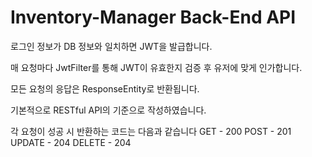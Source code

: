 # Inventory-Manager Back-End API

로그인 정보가 DB 정보와 일치하면 JWT을 발급합니다.

매 요청마다 JwtFilter를 통해 JWT이 유효한지 검증 후 유저에 맞게 인가합니다.

모든 요청의 응답은 ResponseEntity로 반환됩니다.

기본적으로 RESTful API의 기준으로 작성하였습니다.

각 요청이 성공 시 반환하는 코드는 다음과 같습니다
  GET - 200
  POST - 201
  UPDATE - 204
  DELETE - 204
